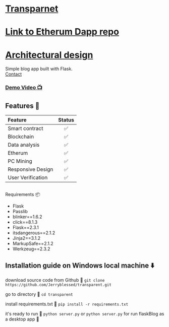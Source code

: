 # [Transparnet  ]()
# [Link to Etherum Dapp repo ](https://github.com/Falk0r/Ethereum-first-Dapp)
# [Architectural design](https://github.com/Jerryblessed/transperant/blob/main/Transparency.png)


Simple blog app built with Flask.
<br/>
[Contact](mailto:jeremiah.ope@stu.cu.edu.ng)<br/>

### [Demo Video 📺](https://vimeo.com/825079384)



## Features 💫

| Feature                | Status |
| :--------------------- | :----: |
| Smart contract         |   ✅    |
| Blockchain             |   ✅    |
| Data analysis          |   ✅    |
| Etherum                |   ✅    |
| PC Mining              |   ✅    |
| Responsive Design      |   ✅    |
| User Verification      |   ✅    |

##
 Requirements 📦

- Flask
- Passlib
- blinker==1.6.2
- click==8.1.3
- Flask==2.3.1
- itsdangerous==2.1.2
- Jinja2==3.1.2
- MarkupSafe==2.1.2
- Werkzeug==2.3.2


## Installation guide on Windows local machine ⬇️

download source code from Github 💾
`git clone https://github.com/Jerryblessed/transparent.git`

go to directory 📁
`cd transparent`

install requirements.txt 🔽
`pip install -r requirements.txt`

it's ready to run 🎉
`python server.py`
or
`python server.py`
for run flaskBlog as a desktop app 💯
